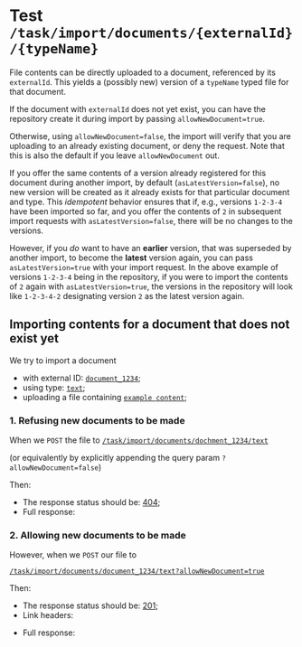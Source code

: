 # Test `/task/import/documents/{externalId}/{typeName}`

File contents can be directly uploaded to a document, referenced by its `externalId`. This yields a (possibly new)
version of a `typeName` typed file for that document.

If the document with `externalId` does not yet exist, you can have the repository create it during import by passing
`allowNewDocument=true`.

Otherwise, using `allowNewDocument=false`, the import will verify that you are uploading to an already existing
document, or deny the request. Note that this is also the default if you leave `allowNewDocument` out.

If you offer the same contents of a version already registered for this document during another import, by
default (`asLatestVersion=false`), no new version will be created as it already exists for that particular document and
type. This _idempotent_ behavior ensures that if, e.g., versions `1-2-3-4` have been imported so far, and you offer the
contents of `2` in subsequent import requests with `asLatestVersion=false`, there will be no changes to the versions.

However, if you _do_ want to have an **earlier** version, that was superseded by another import, to become the
**latest** version again, you can pass `asLatestVersion=true` with your import request. In the above example of
versions `1-2-3-4` being in the repository, if you were to import the contents of `2` again with `asLatestVersion=true`,
the versions in the repository will look like `1-2-3-4-2` designating version `2` as the latest version again.

## Importing contents for a document that does not exist yet

We try to import a document

- with external ID: [`document_1234`](- "#externalId");
- using type: [`text`](- "#typeName");
- uploading a file containing [`example content`](- "#contents");

### 1. Refusing new documents to be made

When we `POST` the file to
[`/task/import/documents/dochment_1234/text`](- "#importEndpoint")

(or equivalently by explicitly appending the query param `?allowNewDocument=false`)

[ ](- "#result=retrieve(#importEndpoint, #externalId, #typeName, #contents)")

Then:

- The response status should be: [404](- "?=#result.status");
- Full response:

[ ](- "ext:embed=#result.body")

### 2. Allowing new documents to be made

However, when we `POST` our file to

[`/task/import/documents/document_1234/text?allowNewDocument=true`](- "#importEndpoint")

[ ](- "#result=retrieve(#importEndpoint, #externalId, #typeName, #contents)")

Then:

- The response status should be: [201](- "?=#result.status");
- Link headers:

[ ](- "ext:embed=#result.headers")

- Full response:

[ ](- "ext:embed=#result.body")

